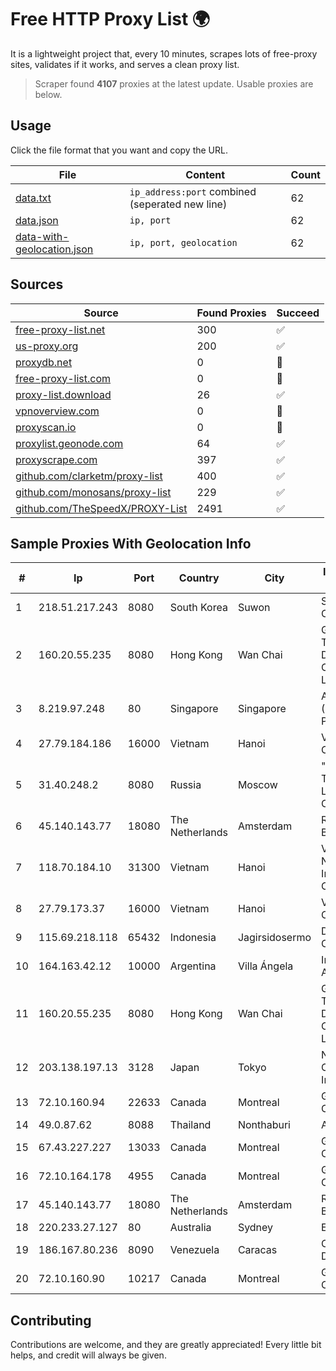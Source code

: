 
# Free HTTP Proxy List 🌍

It is a lightweight project that, every 10 minutes, scrapes lots of free-proxy sites, validates if it works, and serves a clean proxy list.


> Scraper found **4107** proxies at the latest update. Usable proxies are below.

## Usage

Click the file format that you want and copy the URL.


|File|Content|Count|
|----|-------|-----|
|[data.txt](https://raw.githubusercontent.com/themiralay/Proxy-List-World/master/data.txt)|`ip_address:port` combined (seperated new line)|62|
|[data.json](https://raw.githubusercontent.com/themiralay/Proxy-List-World/master/data.json)|`ip, port`|62|
|[data-with-geolocation.json](https://raw.githubusercontent.com/themiralay/Proxy-List-World/master/data-with-geolocation.json)|`ip, port, geolocation`|62|

## Sources

|Source|Found Proxies|Succeed|
|------|-------------|-------|
|[free-proxy-list.net](https://free-proxy-list.net)|300|✅|
|[us-proxy.org](https://www.us-proxy.org)|200|✅|
|[proxydb.net](http://proxydb.net)|0|🚫|
|[free-proxy-list.com](https://free-proxy-list.com/?page=&port=&type%5B%5D=http&type%5B%5D=https&up_time=0&search=Search)|0|🚫|
|[proxy-list.download](https://www.proxy-list.download/HTTP)|26|✅|
|[vpnoverview.com](https://vpnoverview.com/privacy/anonymous-browsing/free-proxy-servers)|0|🚫|
|[proxyscan.io](https://www.proxyscan.io)|0|🚫|
|[proxylist.geonode.com](https://proxylist.geonode.com/api/proxy-list?limit=300&page=1&sort_by=lastChecked&sort_type=desc&protocols=http,https)|64|✅|
|[proxyscrape.com](https://api.proxyscrape.com/v2/?request=displayproxies&protocol=http&timeout=10000&country=all&ssl=all&anonymity=all)|397|✅|
|[github.com/clarketm/proxy-list](https://raw.githubusercontent.com/clarketm/proxy-list/master/proxy-list-raw.txt)|400|✅|
|[github.com/monosans/proxy-list](https://raw.githubusercontent.com/monosans/proxy-list/main/proxies/http.txt)|229|✅|
|[github.com/TheSpeedX/PROXY-List](https://raw.githubusercontent.com/TheSpeedX/PROXY-List/master/http.txt)|2491|✅|


## Sample Proxies With Geolocation Info

|#|Ip|Port|Country|City|Internet Service Provider|
|-|--|----|-------|----|-------------------------|
|1|218.51.217.243|8080|South Korea|Suwon|SK Broadband Co Ltd|
|2|160.20.55.235|8080|Hong Kong|Wan Chai|Gateway Technology Development Company Limited|
|3|8.219.97.248|80|Singapore|Singapore|Alibaba Cloud (Singapore) Private Limited|
|4|27.79.184.186|16000|Vietnam|Hanoi|Viettel Corporation|
|5|31.40.248.2|8080|Russia|Moscow|"Cloud Technologies" LLC trading as Cloud.ru|
|6|45.140.143.77|18080|The Netherlands|Amsterdam|RoyaleHosting BV|
|7|118.70.184.10|31300|Vietnam|Hanoi|Vietnam Internet Network Information Center|
|8|27.79.173.37|16000|Vietnam|Hanoi|Viettel Corporation|
|9|115.69.218.118|65432|Indonesia|Jagirsidosermo|DWP Customer Collocation|
|10|164.163.42.12|10000|Argentina|Villa Ángela|Interret Villa Angela SRL|
|11|160.20.55.235|8080|Hong Kong|Wan Chai|Gateway Technology Development Company Limited|
|12|203.138.197.13|3128|Japan|Tokyo|NTT PC Communications, Inc.|
|13|72.10.160.94|22633|Canada|Montreal|GloboTech Communications|
|14|49.0.87.62|8088|Thailand|Nonthaburi|AIS-Fibre|
|15|67.43.227.227|13033|Canada|Montreal|GloboTech Communications|
|16|72.10.164.178|4955|Canada|Montreal|GloboTech Communications|
|17|45.140.143.77|18080|The Netherlands|Amsterdam|RoyaleHosting BV|
|18|220.233.27.127|80|Australia|Sydney|Exetel Pty Ltd|
|19|186.167.80.236|8090|Venezuela|Caracas|Corporacion Digitel C.A|
|20|72.10.160.90|10217|Canada|Montreal|GloboTech Communications|



## Contributing

Contributions are welcome, and they are greatly appreciated! Every
little bit helps, and credit will always be given.

